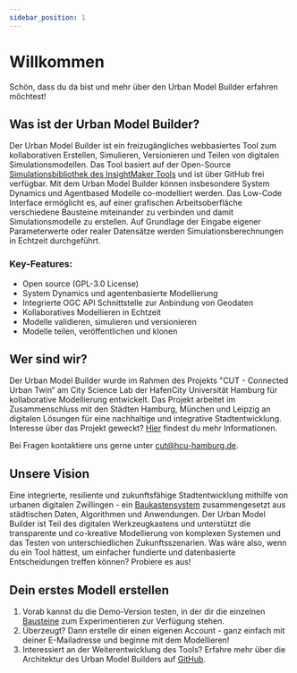 ```yaml
---
sidebar_position: 1
---
```


# Willkommen

Schön, dass du da bist und mehr über den Urban Model Builder erfahren möchtest!


## Was ist der Urban Model Builder?

Der Urban Model Builder ist ein freizugängliches webbasiertes Tool zum kollaborativen Erstellen, Simulieren, Versionieren und Teilen von digitalen Simulationsmodellen. Das Tool basiert auf der Open-Source [Simulationsbibliothek des InsightMaker Tools](https://github.com/scottfr/simulation) und ist über GitHub frei verfügbar. Mit dem Urban Model Builder können insbesondere System Dynamics und Agentbased Modelle co-modelliert werden. Das Low-Code Interface ermöglicht es, auf einer grafischen Arbeitsoberfläche verschiedene Bausteine miteinander zu verbinden und damit Simulationsmodelle zu erstellen. Auf Grundlage der Eingabe eigener Parameterwerte oder realer Datensätze werden Simulationsberechnungen in Echtzeit durchgeführt. 

### Key-Features: 
- Open source (GPL-3.0 License)
- System Dynamics und agentenbasierte Modellierung
- Integrierte OGC API Schnittstelle zur Anbindung von Geodaten
- Kollaboratives Modellieren in Echtzeit
- Modelle validieren, simulieren und versionieren
- Modelle teilen, veröffentlichen und klonen


## Wer sind wir? 

Der Urban Model Builder wurde im Rahmen des Projekts "CUT - Connected Urban Twin“ am City Science Lab der HafenCity Universität Hamburg für kollaborative Modellierung entwickelt. Das Projekt arbeitet im Zusammenschluss mit den Städten Hamburg, München und Leipzig an digitalen Lösungen für eine nachhaltige und integrative Stadtentwicklung. Interesse über das Projekt geweckt?	[Hier](https://www.connectedurbantwins.de/) findest du mehr Informationen.

Bei Fragen kontaktiere uns gerne unter cut@hcu-hamburg.de. 

## Unsere Vision

Eine integrierte, resiliente und zukunftsfähige Stadtentwicklung mithilfe von urbanen digitalen Zwillingen - ein [Baukastensystem](https://www.connectedurbantwins.de/urbane-digitale-zwillinge/das-baukastensystem/) zusammengesetzt aus städtischen Daten, Algorithmen und Anwendungen. Der Urban Model Builder ist Teil des digitalen Werkzeugkastens und unterstützt die transparente und co-kreative Modellierung von komplexen Systemen und das Testen von unterschiedlichen Zukunftsszenarien. Was wäre also, wenn du ein Tool hättest, um einfacher fundierte und datenbasierte Entscheidungen treffen können? Probiere es aus!

## Dein erstes Modell erstellen

1. Vorab kannst du die Demo-Version testen, in der dir die einzelnen [Bausteine](Primitives.md) zum Experimentieren zur Verfügung stehen.
2. Überzeugt? Dann erstelle dir einen eigenen Account - ganz einfach mit deiner E-Mailadresse und beginne mit dem Modellieren!
3. Interessiert an der Weiterentwicklung des Tools? Erfahre mehr über die Architektur des Urban Model Builders auf [GitHub](https://github.com/citysciencelab/urban-model-builder).


